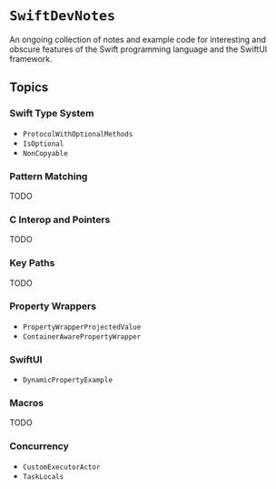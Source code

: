# ``SwiftDevNotes``

An ongoing collection of notes and example code for interesting and obscure features
of the Swift programming language and the SwiftUI framework.

## Topics

### Swift Type System

- ``ProtocolWithOptionalMethods``
- ``IsOptional``
- ``NonCopyable``

### Pattern Matching

TODO

### C Interop and Pointers

TODO

### Key Paths

TODO

### Property Wrappers

- ``PropertyWrapperProjectedValue``
- ``ContainerAwarePropertyWrapper``

### SwiftUI

- ``DynamicPropertyExample``

### Macros

TODO

### Concurrency

- ``CustomExecutorActor``
- ``TaskLocals``
